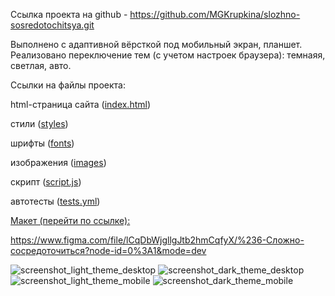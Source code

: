 Ссылка проекта на github - https://github.com/MGKrupkina/slozhno-sosredotochitsya.git

Выполнено с адаптивной вёрсткой под мобильный экран, планшет. 
Реализовано переключение тем (с учетом настроек браузера): темнаяя, светлая, авто.

Ссылки на файлы проекта:

html-страница сайта (<a href="https://github.com/MGKrupkina/slozhno-sosredotochitsya/blob/main/index.html" target="_blank">index.html</a>)

стили (<a href="https://github.com/MGKrupkina/slozhno-sosredotochitsya/tree/main/styles" target="_blank">styles</a>)

шрифты (<a href="https://github.com/MGKrupkina/slozhno-sosredotochitsya/tree/main/fonts" target="_blank">fonts</a>)

изображения (<a href="https://github.com/MGKrupkina/slozhno-sosredotochitsya/tree/main/images" target="_blank">images</a>)

скрипт (<a href="https://github.com/MGKrupkina/slozhno-sosredotochitsya/blob/main/scripts/script.js" target="_blank">script.js</a>)

автотесты (<a href="https://github.com/MGKrupkina/slozhno-sosredotochitsya/blob/main/.github/workflows/tests.yml" target="_blank">tests.yml</a>)

<a href="https://www.figma.com/file/lCqDbWjgllgJtb2hmCqfyX/%236-Сложно-сосредоточиться?node-id=0%3A1&mode=dev" target="_blank">Макет (перейти по ссылке):</a>



https://www.figma.com/file/lCqDbWjgllgJtb2hmCqfyX/%236-Сложно-сосредоточиться?node-id=0%3A1&mode=dev


![screenshot_light_theme_desktop](https://github.com/MGKrupkina/slozhno-sosredotochitsya/assets/145542673/d2545862-6d90-41db-985a-b150a8464e79)
![screenshot_dark_theme_desktop](https://github.com/MGKrupkina/slozhno-sosredotochitsya/assets/145542673/57f85b30-dd4c-48cd-84ed-69402aec6868)
![screenshot_light_theme_mobile](https://github.com/MGKrupkina/slozhno-sosredotochitsya/assets/145542673/41502e2b-a643-462c-b2c8-299c3cd0e8e0)
![screenshot_dark_theme_mobile](https://github.com/MGKrupkina/slozhno-sosredotochitsya/assets/145542673/ecb5c642-a864-407a-bd2d-3c08a583c2d1)
